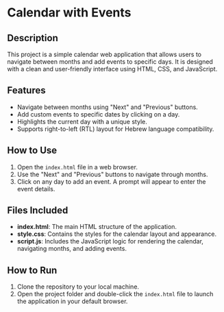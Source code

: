 # Calendar with Events

## Description

This project is a simple calendar web application that allows users to navigate between months and add events to specific days. It is designed with a clean and user-friendly interface using HTML, CSS, and JavaScript.

## Features

- Navigate between months using "Next" and "Previous" buttons.
- Add custom events to specific dates by clicking on a day.
- Highlights the current day with a unique style.
- Supports right-to-left (RTL) layout for Hebrew language compatibility.

## How to Use

1. Open the `index.html` file in a web browser.
2. Use the "Next" and "Previous" buttons to navigate through months.
3. Click on any day to add an event. A prompt will appear to enter the event details.

## Files Included

- **index.html**: The main HTML structure of the application.
- **style.css**: Contains the styles for the calendar layout and appearance.
- **script.js**: Includes the JavaScript logic for rendering the calendar, navigating months, and adding events.

## How to Run

1. Clone the repository to your local machine.
2. Open the project folder and double-click the `index.html` file to launch the application in your default browser.
